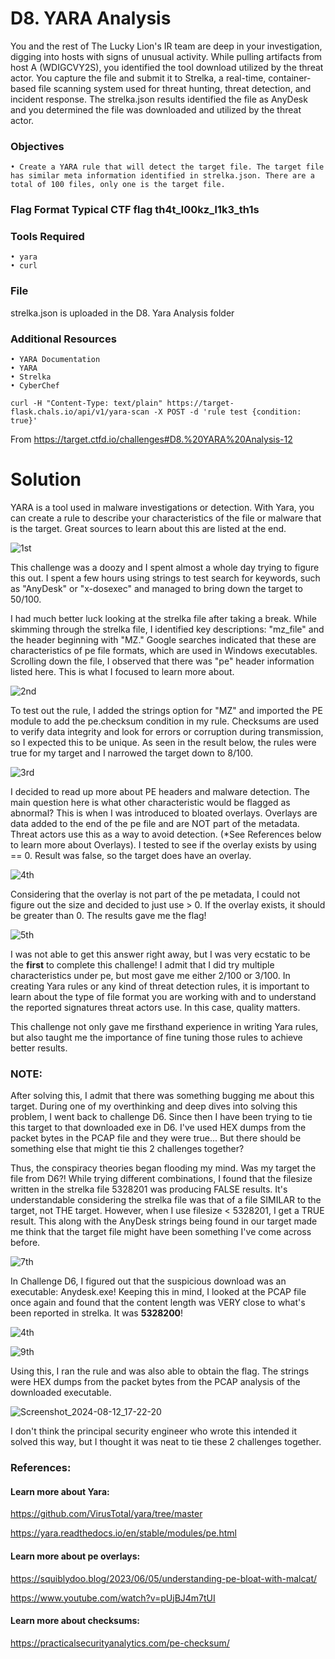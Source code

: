 # D8. YARA Analysis

You and the rest of The Lucky Lion's IR team are deep in your investigation, digging into hosts with signs of unusual activity. While pulling artifacts from host A (WDIGCVY2S), you identified the tool download utilized by the threat actor. You capture the file and submit it to Strelka, a real-time, container-based file scanning system used for threat hunting, threat detection, and incident response. The strelka.json results identified the file as AnyDesk and you determined the file was downloaded and utilized by the threat actor.
### Objectives
	• Create a YARA rule that will detect the target file. The target file has similar meta information identified in strelka.json. There are a total of 100 files, only one is the target file.
### Flag Format Typical CTF flag th4t_l00kz_l1k3_th1s
### Tools Required
	• yara
	• curl
### File
strelka.json is uploaded in the D8. Yara Analysis folder
### Additional Resources
	• YARA Documentation
	• YARA
	• Strelka
	• CyberChef
 ```
curl -H "Content-Type: text/plain" https://target-flask.chals.io/api/v1/yara-scan -X POST -d 'rule test {condition: true}'
```
From <https://target.ctfd.io/challenges#D8.%20YARA%20Analysis-12> 

# Solution

YARA is a tool used in malware investigations  or detection. With Yara, you can create a rule to describe your characteristics of the file or malware that is the target. Great sources to learn about this are listed at the end. 

![1st](https://github.com/user-attachments/assets/807c6a2e-49e4-4507-99c6-95456e17c71d)


This challenge was a doozy and I spent almost a whole day trying to figure this out. I spent a few hours using strings to test search for keywords, such as "AnyDesk" or "x-dosexec" and managed to bring down the target to 50/100. 

I had much better luck looking at the strelka file after taking a break. While skimming through the strelka file, I identified key descriptions: "mz_file" and the header beginning with "MZ." Google searches indicated that these are characteristics of pe file formats, which are used in Windows executables. Scrolling down the file,  I observed that there was "pe" header information listed here. This is what I focused to learn more about. 

![2nd](https://github.com/user-attachments/assets/e3ee5bad-5ff6-4bda-92c1-e2a4e3dde73d)


To test out the rule, I added the strings option  for "MZ" and imported the PE module to add the pe.checksum condition in my rule. Checksums are used to verify data integrity and look for errors or corruption during transmission, so I expected this to be unique. As seen in the result below, the rules were true for my target and I narrowed the target down to 8/100. 

![3rd](https://github.com/user-attachments/assets/0436ed81-5979-4a71-b901-77ee8fe389fe)


I decided to read up more about PE headers and malware detection. The main question here is what other characteristic would be flagged as abnormal?  This is when I was introduced to bloated overlays. Overlays are data added to the end of the pe file and are NOT part of the metadata. Threat actors use this as a way to avoid detection. (*See References below to learn more about Overlays). I tested to see if the overlay exists by using == 0. Result was false, so the target does have an overlay. 

![4th](https://github.com/user-attachments/assets/a3735b6c-5f93-4d81-9cf2-9eb7e0264524)


Considering that the overlay is not part of the pe metadata, I could not figure out the size and decided to just use > 0. If the overlay exists, it should be greater than 0. The results gave me the flag! 

![5th](https://github.com/user-attachments/assets/663da848-ad9d-4b88-86dd-538af3773bea)


I was not able to get this answer right away, but I was very ecstatic to be the **first** to complete this challenge! I admit that I did try multiple characteristics under pe, but most gave me either 2/100 or 3/100. In creating Yara rules or any kind of threat detection rules, it is important to learn about the type of file format you are working with and to understand the reported signatures threat actors use. In this case, quality matters. 

This challenge not only gave me firsthand experience in writing Yara rules, but also taught me the importance of fine tuning those rules to achieve better results. 



### NOTE:

After solving this, I admit that there was something bugging me about this target. During one of my overthinking and deep dives into solving this problem, I went back to challenge D6. Since then I have been trying to tie this target to that downloaded exe in D6. I've used HEX dumps from the packet bytes in the PCAP file and they were true... But there should be something else that might tie this 2 challenges together? 

Thus, the conspiracy theories began flooding my mind. Was my target the file from D6?! While trying different combinations, I found that the filesize written in the strelka file 5328201 was producing FALSE results. It's understandable considering the strelka file was that of a file SIMILAR to the target, not THE target. However, when I use filesize < 5328201, I get a TRUE result. This along with the AnyDesk strings being found in our target made me think that the target file might have been something I've come across before.
 

![7th](https://github.com/user-attachments/assets/bc02c704-bebd-49b5-9140-a59c1648fe16)

In Challenge D6, I figured out that the suspicious download was an executable: Anydesk.exe! Keeping this in mind, I looked at the PCAP file once again and found that the content length was VERY close to what's been reported in strelka. It was **5328200**! 

![4th](https://github.com/user-attachments/assets/409248dc-cb64-4e70-a2a0-8acf42336532)

![9th](https://github.com/user-attachments/assets/5155224a-f9c8-496f-b8e3-622e119e9619)

Using this, I ran the rule and was also able to obtain the flag. The strings were HEX dumps from the packet bytes from the PCAP analysis of the downloaded executable. 

![Screenshot_2024-08-12_17-22-20](https://github.com/user-attachments/assets/1c175c8c-e510-4f03-a229-04e913c63a09)

I don't think the principal security engineer who wrote this intended it solved this way, but I thought it was neat to tie these 2 challenges together. 



### References:

#### Learn more about Yara:

https://github.com/VirusTotal/yara/tree/master

https://yara.readthedocs.io/en/stable/modules/pe.html

#### Learn more about pe overlays:

https://squiblydoo.blog/2023/06/05/understanding-pe-bloat-with-malcat/ 

https://www.youtube.com/watch?v=pUjBJ4m7tUI

#### Learn more about checksums:

https://practicalsecurityanalytics.com/pe-checksum/


